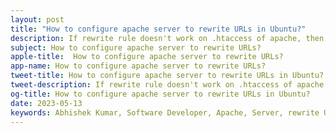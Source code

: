```yaml
---
layout: post
title: "How to configure apache server to rewrite URLs in Ubuntu?"
description: If rewrite rule doesn't work on .htaccess of apache, then what to do?
subject: How to configure apache server to rewrite URLs?
apple-title:  How to configure apache server to rewrite URLs?
app-name: How to configure apache server to rewrite URLs?
tweet-title: How to configure apache server to rewrite URLs in Ubuntu?
tweet-description: If rewrite rule doesn't work on .htaccess of apache, then what to do?.
og-title: How to configure apache server to rewrite URLs in Ubuntu?
date: 2023-05-13
keywords: Abhishek Kumar, Software Developer, Apache, Server, rewrite URLs, SEO urls, necessity
---
```




